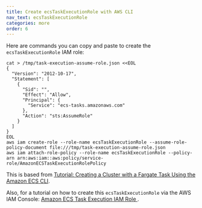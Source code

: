 ```yaml
---
title: Create ecsTaskExecutionRole with AWS CLI
nav_text: ecsTaskExecutionRole
categories: more
order: 6
---
```


Here are commands you can copy and paste to create the `ecsTaskExecutionRole` IAM role:

    cat > /tmp/task-execution-assume-role.json <<EOL
    {
      "Version": "2012-10-17",
      "Statement": [
        {
          "Sid": "",
          "Effect": "Allow",
          "Principal": {
            "Service": "ecs-tasks.amazonaws.com"
          },
          "Action": "sts:AssumeRole"
        }
      ]
    }
    EOL
    aws iam create-role --role-name ecsTaskExecutionRole --assume-role-policy-document file:///tmp/task-execution-assume-role.json
    aws iam attach-role-policy --role-name ecsTaskExecutionRole --policy-arn arn:aws:iam::aws:policy/service-role/AmazonECSTaskExecutionRolePolicy

This is based from [Tutorial: Creating a Cluster with a Fargate Task Using the Amazon ECS CLI](https://docs.amazonaws.cn/en_us/AmazonECS/latest/userguide/ecs-cli-tutorial-fargate.html).

Also, for a tutorial on how to create this `ecsTaskExecutionRole` via the AWS IAM Console: [Amazon ECS Task Execution IAM Role
](https://docs.aws.amazon.com/AmazonECS/latest/developerguide/task_execution_IAM_role.html).